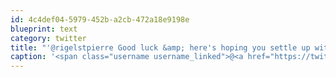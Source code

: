 ```yaml
---
id: 4c4def04-5979-452b-a2cb-472a18e9198e
blueprint: text
category: twitter
title: "'@rigelstpierre Good luck &amp; here's hoping you settle up with @MapleBrain and whoever else before you go, lest they show up at the airport!"
caption: '<span class="username username_linked">@<a href="https://twitter.com/rigelstpierre" title="Rigel St. Pierre">rigelstpierre</a></span> Good luck &amp; here''s hoping you settle up with <span class="username username_linked">@<a href="https://twitter.com/MapleBrain" title="Andy">MapleBrain</a></span> and whoever else before you go, lest they show up at the airport!'
---
```

